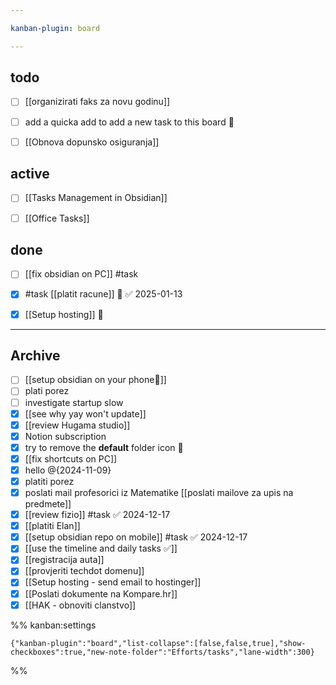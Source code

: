 ```yaml
---

kanban-plugin: board

---
```


## todo

- [ ] [[organizirati faks za novu godinu]]
- [ ] add a quicka add to add a new task to this board 🔲
- [ ] [[Obnova dopunsko osiguranja]]


## active

- [ ] [[Tasks Management in Obsidian]]
- [ ] [[Office Tasks]]


## done

- [ ] [[fix obsidian on PC]] #task
- [x] #task [[platit racune]] 🔺 ✅ 2025-01-13
- [x] [[Setup hosting]] 📡


***

## Archive

- [ ] [[setup obsidian on your phone📱]]
- [ ] plati porez
- [ ] investigate startup slow
- [x] [[see why yay won't update]]
- [x] [[review Hugama studio]]
- [x] Notion subscription
- [x] try to remove the **default** folder icon 📁
- [x] [[fix shortcuts on PC]]
- [x] hello @{2024-11-09}
- [x] platiti porez
- [x] poslati mail profesorici iz Matematike [[poslati mailove za upis na predmete]]
- [x] [[review fizio]] #task ✅ 2024-12-17
- [x] [[platiti Elan]]
- [x] [[setup obsidian repo on mobile]] #task ✅ 2024-12-17
- [x] [[use the timeline and daily tasks ✅]]
- [x] [[registracija auta]]
- [x] [[provjeriti techdot domenu]]
- [x] [[Setup hosting - send email to hostinger]]
- [x] [[Poslati dokumente na Kompare.hr]]
- [x] [[HAK - obnoviti clanstvo]]

%% kanban:settings
```
{"kanban-plugin":"board","list-collapse":[false,false,true],"show-checkboxes":true,"new-note-folder":"Efforts/tasks","lane-width":300}
```
%%
